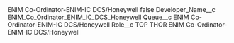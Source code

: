 <?xml version="1.0" encoding="UTF-8"?>
<CustomMetadata xmlns="http://soap.sforce.com/2006/04/metadata" xmlns:xsi="http://www.w3.org/2001/XMLSchema-instance" xmlns:xsd="http://www.w3.org/2001/XMLSchema">
    <label>ENIM Co-Ordinator-ENIM-IC DCS/Honeywell</label>
    <protected>false</protected>
    <values>
        <field>Developer_Name__c</field>
        <value xsi:type="xsd:string">ENIM_Co_Ordinator_ENIM_IC_DCS_Honeywell</value>
    </values>
    <values>
        <field>Queue__c</field>
        <value xsi:type="xsd:string">ENIM Co-Ordinator-ENIM-IC DCS/Honeywell</value>
    </values>
    <values>
        <field>Role__c</field>
        <value xsi:type="xsd:string">TOP THOR ENIM Co-Ordinator-ENIM-IC DCS/Honeywell</value>
    </values>
</CustomMetadata>
